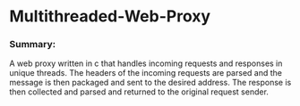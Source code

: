 # Multithreaded-Web-Proxy
### Summary: 
A web proxy written in c that handles incoming requests and responses in unique threads. The headers of the incoming requests are parsed and the message is then packaged and sent to the desired address. The response is then collected and parsed and returned to the original request sender.
